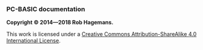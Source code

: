 ### PC-BASIC documentation ###

**Copyright © 2014—2018 Rob Hagemans.**

This work is licensed under a
[Creative Commons Attribution-ShareAlike 4.0 International License](http://creativecommons.org/licenses/by-sa/4.0/legalcode).
